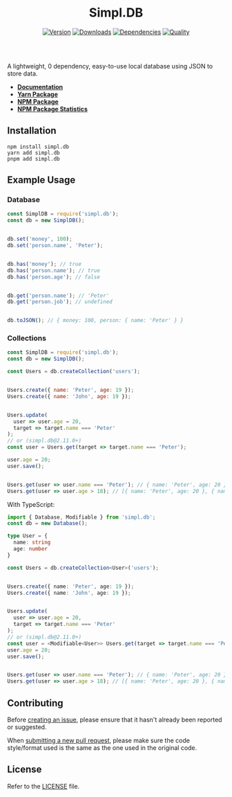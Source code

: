 <div align="center">
  <h1>Simpl.DB</h1>
  <p>
    <a href="https://www.npmjs.com/package/simpl.db"><img src="https://img.shields.io/npm/v/simpl.db.svg?color=3884FF&label=version" alt="Version" /></a>
    <a href="https://www.npmjs.com/package/simpl.db"><img src="https://img.shields.io/npm/dt/simpl.db.svg?color=3884FF" alt="Downloads" /></a>
    <a href="https://www.npmjs.com/package/simpl.db"><img src="https://img.shields.io/badge/dependencies-0-brightgreen?color=3884FF" alt="Dependencies" /></a>
    <a href="https://packagequality.com/#?package=simpl.db"><img src="https://packagequality.com/shield/simpl.db.svg?color=3dd164" alt="Quality" /></a>
  </p>
  <br><br>
</div>

A lightweight, 0 dependency, easy-to-use local database using JSON to store data.

- **[Documentation](https://simpldb.gitbook.io/docs/)**
- **[Yarn Package](https://yarnpkg.com/package/simpl.db)**
- **[NPM Package](https://npmjs.com/package/simpl.db)**
- **[NPM Package Statistics](https://npm-stat.com/charts.html?package=simpl.db&from=2021-05-07)**

Installation
------------

```sh-session
npm install simpl.db
yarn add simpl.db
pnpm add simpl.db
```

Example Usage
-------------

<h3>Database</h3>

```js
const SimplDB = require('simpl.db');
const db = new SimplDB();


db.set('money', 100);
db.set('person.name', 'Peter');


db.has('money'); // true
db.has('person.name'); // true
db.has('person.age'); // false


db.get('person.name'); // 'Peter'
db.get('person.job'); // undefined


db.toJSON(); // { money: 100, person: { name: 'Peter' } }
```

<h3>Collections</h3>

```js
const SimplDB = require('simpl.db');
const db = new SimplDB();

const Users = db.createCollection('users');


Users.create({ name: 'Peter', age: 19 });
Users.create({ name: 'John', age: 19 });


Users.update(
  user => user.age = 20,
  target => target.name === 'Peter'
);
// or (simpl.db@2.11.0+)
const user = Users.get(target => target.name === 'Peter');

user.age = 20;
user.save();


Users.get(user => user.name === 'Peter'); // { name: 'Peter', age: 20 }
Users.get(user => user.age > 18); // [{ name: 'Peter', age: 20 }, { name: 'John', age: 19 }]
```

<p>With TypeScript:</p>

```ts
import { Database, Modifiable } from 'simpl.db';
const db = new Database();

type User = {
  name: string
  age: number
}

const Users = db.createCollection<User>('users');


Users.create({ name: 'Peter', age: 19 });
Users.create({ name: 'John', age: 19 });


Users.update(
  user => user.age = 20,
  target => target.name === 'Peter'
);
// or (simpl.db@2.11.0+)
const user = <Modifiable<User>> Users.get(target => target.name === 'Peter');
user.age = 20;
user.save();


Users.get(user => user.name === 'Peter'); // { name: 'Peter', age: 20 }
Users.get(user => user.age > 18); // [{ name: 'Peter', age: 20 }, { name: 'John', age: 19 }]
```

Contributing
------------

Before [creating an issue](https://github.com/5antos/simpl.db/issues), please ensure that it hasn't already been reported or suggested.

When [submitting a new pull request](https://github.com/5antos/simpl.db/pulls), please make sure the code style/format used is the same as the one used in the original code.

License
-------

Refer to the [LICENSE](LICENSE) file.
